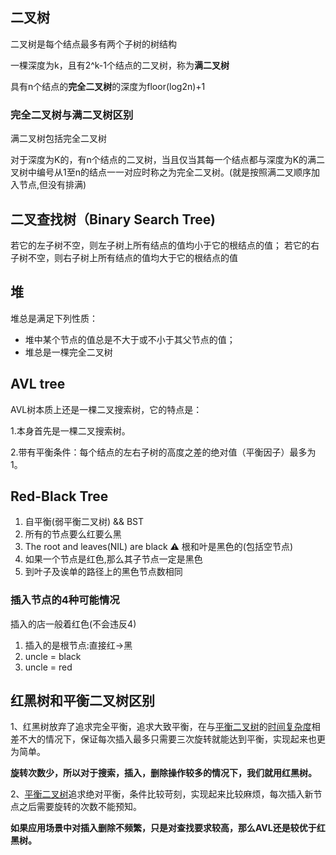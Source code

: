 ## 二叉树

二叉树是每个结点最多有两个子树的树结构

一棵深度为k，且有2^k-1个结点的二叉树，称为**满二叉树**

具有n个结点的**完全二叉树**的深度为floor(log2n)+1

### 完全二叉树与满二叉树区别

满二叉树包括完全二叉树

对于深度为K的，有n个结点的二叉树，当且仅当其每一个结点都与深度为K的满二叉树中编号从1至n的结点一一对应时称之为完全二叉树。(就是按照满二叉顺序加入节点,但没有排满)

## 二叉查找树（Binary Search Tree)

若它的左子树不空，则左子树上所有结点的值均小于它的根结点的值； 若它的右子树不空，则右子树上所有结点的值均大于它的根结点的值

## 堆

堆总是满足下列性质：

- 堆中某个节点的值总是不大于或不小于其父节点的值；
- 堆总是一棵完全二叉树

## AVL tree

AVL树本质上还是一棵二叉搜索树，它的特点是：

1.本身首先是一棵二叉搜索树。

2.带有平衡条件：每个结点的左右子树的高度之差的绝对值（平衡因子）最多为1。

## Red-Black Tree

1. 自平衡(弱平衡二叉树) && BST
2. 所有的节点要么红要么黑
3. The root and leaves(NIL) are black ⚠️ 根和叶是黑色的(包括空节点)
4. 如果一个节点是红色,那么其子节点一定是黑色
5. 到叶子及诶单的路径上的黑色节点数相同



### 插入节点的4种可能情况

插入的店一般着红色(不会违反4)

1. 插入的是根节点:直接红->黑
2. uncle = black
3. uncle = red







## 红黑树和平衡二叉树区别

1、红黑树放弃了追求完全平衡，追求大致平衡，在与[平衡二叉树](https://www.baidu.com/s?wd=平衡二叉树&tn=SE_PcZhidaonwhc_ngpagmjz&rsv_dl=gh_pc_zhidao)的[时间复杂度](https://www.baidu.com/s?wd=时间复杂度&tn=SE_PcZhidaonwhc_ngpagmjz&rsv_dl=gh_pc_zhidao)相差不大的情况下，保证每次插入最多只需要三次旋转就能达到平衡，实现起来也更为简单。

**旋转次数少，所以对于搜索，插入，删除操作较多的情况下，我们就用红黑树。**

2、[平衡二叉树](https://www.baidu.com/s?wd=平衡二叉树&tn=SE_PcZhidaonwhc_ngpagmjz&rsv_dl=gh_pc_zhidao)追求绝对平衡，条件比较苛刻，实现起来比较麻烦，每次插入新节点之后需要旋转的次数不能预知。

**如果应用场景中对插入删除不频繁，只是对查找要求较高，那么AVL还是较优于红黑树。**